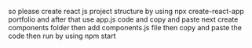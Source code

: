 so please create react js project structure by using npx create-react-app portfolio and after that use app.js code and copy and paste next create components folder then add components.js file then copy and paste the code then run by using npm start
